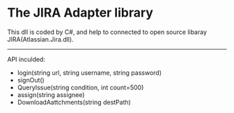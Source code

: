 The JIRA Adapter library
=======================================

This dll is coded by C#, and help to connected to open source libaray JIRA(Atlassian.Jira.dll).

-----------

API inculded:
* login(string url, string username, string password)
* signOut()
* QueryIssue(string condition, int count=500)
* assign(string assignee)
* DownloadAattchments(string destPath)
